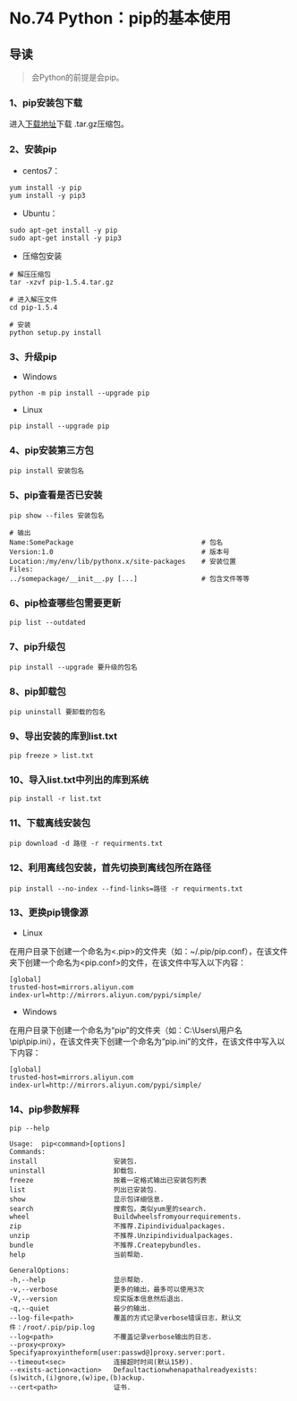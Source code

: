 # No.74 Python：pip的基本使用

## 导读

> 会Python的前提是会pip。

### 1、pip安装包下载

进入[下载地址](https://pypi.python.org/pypi/pip)下载 .tar.gz压缩包。

### 2、安装pip

- centos7：

```shell
yum install -y pip
yum install -y pip3
```

- Ubuntu：

```shell
sudo apt-get install -y pip
sudo apt-get install -y pip3
```

- 压缩包安装

```shell
# 解压压缩包
tar -xzvf pip-1.5.4.tar.gz

# 进入解压文件
cd pip-1.5.4

# 安装
python setup.py install
```

### 3、升级pip

- Windows

```shell
python -m pip install --upgrade pip
```

- Linux

```shell
pip install --upgrade pip
```

### 4、pip安装第三方包

```shell
pip install 安装包名
```

### 5、pip查看是否已安装

```shell
pip show --files 安装包名

# 输出
Name:SomePackage                                # 包名
Version:1.0                                     # 版本号
Location:/my/env/lib/pythonx.x/site-packages    # 安装位置
Files:
../somepackage/__init__.py [...]                # 包含文件等等
```

### 6、pip检查哪些包需要更新

```shell
pip list --outdated
```

### 7、pip升级包

```shell
pip install --upgrade 要升级的包名
```

### 8、pip卸载包

```shell
pip uninstall 要卸载的包名
```

### 9、导出安装的库到list.txt

```shell
pip freeze > list.txt
```

### 10、导入list.txt中列出的库到系统

```shell
pip install -r list.txt
```

### 11、下载离线安装包

```shell
pip download -d 路径 -r requirments.txt
```

### 12、利用离线包安装，首先切换到离线包所在路径

```shell
pip install --no-index --find-links=路径 -r requirments.txt
```

### 13、更换pip镜像源

- Linux

在用户目录下创建一个命名为<.pip>的文件夹（如：~/.pip/pip.conf），在该文件夹下创建一个命名为<pip.conf>的文件，在该文件中写入以下内容：

```shell
[global]
trusted-host=mirrors.aliyun.com
index-url=http://mirrors.aliyun.com/pypi/simple/
```

- Windows

在用户目录下创建一个命名为“pip”的文件夹（如：C:\Users\用户名\pip\pip.ini），在该文件夹下创建一个命名为“pip.ini”的文件，在该文件中写入以下内容：

```shell
[global]
trusted-host=mirrors.aliyun.com
index-url=http://mirrors.aliyun.com/pypi/simple/
```

### 14、pip参数解释

```shell
pip --help

Usage:  pip<command>[options]
Commands:
install                   安装包.
uninstall                 卸载包.
freeze                    按着一定格式输出已安装包列表
list                      列出已安装包.
show                      显示包详细信息.
search                    搜索包，类似yum里的search.
wheel                     Buildwheelsfromyourrequirements.
zip                       不推荐.Zipindividualpackages.
unzip                     不推荐.Unzipindividualpackages.
bundle                    不推荐.Createpybundles.
help                      当前帮助.

GeneralOptions:
-h,--help                 显示帮助.
-v,--verbose              更多的输出，最多可以使用3次
-V,--version              现实版本信息然后退出.
-q,--quiet                最少的输出.
--log-file<path>          覆盖的方式记录verbose错误日志，默认文件：/root/.pip/pip.log
--log<path>               不覆盖记录verbose输出的日志.
--proxy<proxy>            Specifyaproxyintheform[user:passwd@]proxy.server:port.
--timeout<sec>            连接超时时间(默认15秒).
--exists-action<action>   Defaultactionwhenapathalreadyexists:(s)witch,(i)gnore,(w)ipe,(b)ackup.
--cert<path>              证书.
```
